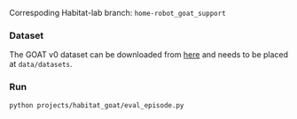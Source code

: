 Correspoding Habitat-lab branch: `home-robot_goat_support`

### Dataset

The GOAT v0 dataset can be downloaded from [here](https://www.dropbox.com/scl/fi/z0ogqj5cp03qu888w37sw/goat_dataset_v0.zip?rlkey=t0biq6sc88rrxyisuxcfvm3s8) and needs to be placed at `data/datasets`.

### Run

```
python projects/habitat_goat/eval_episode.py
```